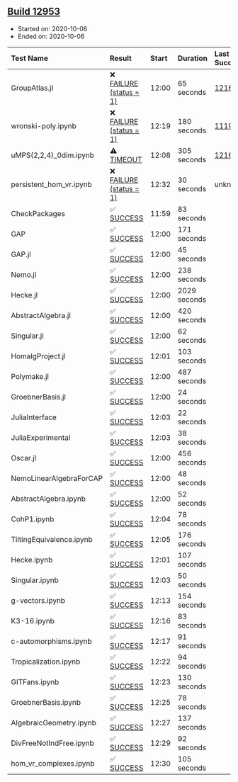 ## [Build 12953](https://oscarci.mathematik.uni-kl.de/job/oscar/12953/)

* Started on: 2020-10-06
* Ended on: 2020-10-06

| Test Name    | Result | Start | Duration | Last Success | First Failure |
|:-------------|:-------|:------|:---------|:-------------|:--------------|
| GroupAtlas.jl | ❌ [FAILURE (status = 1)](https://oscarci.mathematik.uni-kl.de/job/oscar/12953/artifact/logs/build-12953/GroupAtlas.jl.log) | 12:00 | 65 seconds | [12167](https://oscarci.mathematik.uni-kl.de/job/oscar/12167/) | [12168](https://oscarci.mathematik.uni-kl.de/job/oscar/12168/) |
| wronski-poly.ipynb | ❌ [FAILURE (status = 1)](https://oscarci.mathematik.uni-kl.de/job/oscar/12953/artifact/logs/build-12953/wronski-poly.ipynb.log) | 12:19 | 180 seconds | [11192](https://oscarci.mathematik.uni-kl.de/job/oscar/11192/) | [11193](https://oscarci.mathematik.uni-kl.de/job/oscar/11193/) |
| uMPS(2,2,4)_0dim.ipynb | ⚠ [TIMEOUT](https://oscarci.mathematik.uni-kl.de/job/oscar/12953/artifact/logs/build-12953/uMPS-2-2-4-_0dim.ipynb.log) | 12:08 | 305 seconds | [12167](https://oscarci.mathematik.uni-kl.de/job/oscar/12167/) | [12168](https://oscarci.mathematik.uni-kl.de/job/oscar/12168/) |
| persistent_hom_vr.ipynb | ❌ [FAILURE (status = 1)](https://oscarci.mathematik.uni-kl.de/job/oscar/12953/artifact/logs/build-12953/persistent_hom_vr.ipynb.log) | 12:32 | 30 seconds | unknown | unknown |
| CheckPackages | ✅ [SUCCESS](https://oscarci.mathematik.uni-kl.de/job/oscar/12953/artifact/logs/build-12953/CheckPackages.log) | 11:59 | 83 seconds |  |  |
| GAP | ✅ [SUCCESS](https://oscarci.mathematik.uni-kl.de/job/oscar/12953/artifact/logs/build-12953/GAP.log) | 12:00 | 171 seconds |  |  |
| GAP.jl | ✅ [SUCCESS](https://oscarci.mathematik.uni-kl.de/job/oscar/12953/artifact/logs/build-12953/GAP.jl.log) | 12:00 | 45 seconds |  |  |
| Nemo.jl | ✅ [SUCCESS](https://oscarci.mathematik.uni-kl.de/job/oscar/12953/artifact/logs/build-12953/Nemo.jl.log) | 12:00 | 238 seconds |  |  |
| Hecke.jl | ✅ [SUCCESS](https://oscarci.mathematik.uni-kl.de/job/oscar/12953/artifact/logs/build-12953/Hecke.jl.log) | 12:00 | 2029 seconds |  |  |
| AbstractAlgebra.jl | ✅ [SUCCESS](https://oscarci.mathematik.uni-kl.de/job/oscar/12953/artifact/logs/build-12953/AbstractAlgebra.jl.log) | 12:00 | 420 seconds |  |  |
| Singular.jl | ✅ [SUCCESS](https://oscarci.mathematik.uni-kl.de/job/oscar/12953/artifact/logs/build-12953/Singular.jl.log) | 12:00 | 62 seconds |  |  |
| HomalgProject.jl | ✅ [SUCCESS](https://oscarci.mathematik.uni-kl.de/job/oscar/12953/artifact/logs/build-12953/HomalgProject.jl.log) | 12:01 | 103 seconds |  |  |
| Polymake.jl | ✅ [SUCCESS](https://oscarci.mathematik.uni-kl.de/job/oscar/12953/artifact/logs/build-12953/Polymake.jl.log) | 12:00 | 487 seconds |  |  |
| GroebnerBasis.jl | ✅ [SUCCESS](https://oscarci.mathematik.uni-kl.de/job/oscar/12953/artifact/logs/build-12953/GroebnerBasis.jl.log) | 12:00 | 24 seconds |  |  |
| JuliaInterface | ✅ [SUCCESS](https://oscarci.mathematik.uni-kl.de/job/oscar/12953/artifact/logs/build-12953/JuliaInterface.log) | 12:03 | 22 seconds |  |  |
| JuliaExperimental | ✅ [SUCCESS](https://oscarci.mathematik.uni-kl.de/job/oscar/12953/artifact/logs/build-12953/JuliaExperimental.log) | 12:03 | 38 seconds |  |  |
| Oscar.jl | ✅ [SUCCESS](https://oscarci.mathematik.uni-kl.de/job/oscar/12953/artifact/logs/build-12953/Oscar.jl.log) | 12:00 | 456 seconds |  |  |
| NemoLinearAlgebraForCAP | ✅ [SUCCESS](https://oscarci.mathematik.uni-kl.de/job/oscar/12953/artifact/logs/build-12953/NemoLinearAlgebraForCAP.log) | 12:00 | 48 seconds |  |  |
| AbstractAlgebra.ipynb | ✅ [SUCCESS](https://oscarci.mathematik.uni-kl.de/job/oscar/12953/artifact/logs/build-12953/AbstractAlgebra.ipynb.log) | 12:00 | 52 seconds |  |  |
| CohP1.ipynb | ✅ [SUCCESS](https://oscarci.mathematik.uni-kl.de/job/oscar/12953/artifact/logs/build-12953/CohP1.ipynb.log) | 12:04 | 78 seconds |  |  |
| TiltingEquivalence.ipynb | ✅ [SUCCESS](https://oscarci.mathematik.uni-kl.de/job/oscar/12953/artifact/logs/build-12953/TiltingEquivalence.ipynb.log) | 12:05 | 176 seconds |  |  |
| Hecke.ipynb | ✅ [SUCCESS](https://oscarci.mathematik.uni-kl.de/job/oscar/12953/artifact/logs/build-12953/Hecke.ipynb.log) | 12:01 | 107 seconds |  |  |
| Singular.ipynb | ✅ [SUCCESS](https://oscarci.mathematik.uni-kl.de/job/oscar/12953/artifact/logs/build-12953/Singular.ipynb.log) | 12:03 | 50 seconds |  |  |
| g-vectors.ipynb | ✅ [SUCCESS](https://oscarci.mathematik.uni-kl.de/job/oscar/12953/artifact/logs/build-12953/g-vectors.ipynb.log) | 12:13 | 154 seconds |  |  |
| K3-16.ipynb | ✅ [SUCCESS](https://oscarci.mathematik.uni-kl.de/job/oscar/12953/artifact/logs/build-12953/K3-16.ipynb.log) | 12:16 | 83 seconds |  |  |
| c-automorphisms.ipynb | ✅ [SUCCESS](https://oscarci.mathematik.uni-kl.de/job/oscar/12953/artifact/logs/build-12953/c-automorphisms.ipynb.log) | 12:17 | 91 seconds |  |  |
| Tropicalization.ipynb | ✅ [SUCCESS](https://oscarci.mathematik.uni-kl.de/job/oscar/12953/artifact/logs/build-12953/Tropicalization.ipynb.log) | 12:22 | 94 seconds |  |  |
| GITFans.ipynb | ✅ [SUCCESS](https://oscarci.mathematik.uni-kl.de/job/oscar/12953/artifact/logs/build-12953/GITFans.ipynb.log) | 12:23 | 130 seconds |  |  |
| GroebnerBasis.ipynb | ✅ [SUCCESS](https://oscarci.mathematik.uni-kl.de/job/oscar/12953/artifact/logs/build-12953/GroebnerBasis.ipynb.log) | 12:25 | 78 seconds |  |  |
| AlgebraicGeometry.ipynb | ✅ [SUCCESS](https://oscarci.mathematik.uni-kl.de/job/oscar/12953/artifact/logs/build-12953/AlgebraicGeometry.ipynb.log) | 12:27 | 137 seconds |  |  |
| DivFreeNotIndFree.ipynb | ✅ [SUCCESS](https://oscarci.mathematik.uni-kl.de/job/oscar/12953/artifact/logs/build-12953/DivFreeNotIndFree.ipynb.log) | 12:29 | 92 seconds |  |  |
| hom_vr_complexes.ipynb | ✅ [SUCCESS](https://oscarci.mathematik.uni-kl.de/job/oscar/12953/artifact/logs/build-12953/hom_vr_complexes.ipynb.log) | 12:30 | 105 seconds |  |  |
